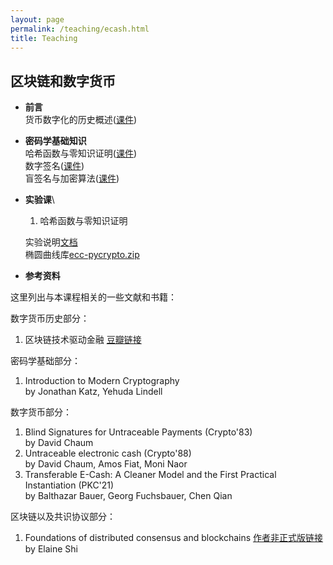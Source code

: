 ```yaml
---
layout: page
permalink: /teaching/ecash.html
title: Teaching
---
```


## 区块链和数字货币

- **前言** \
  货币数字化的历史概述([课件](/teachings/ecash-slides/ECash1-Intro.pdf))
- **密码学基础知识** \
  哈希函数与零知识证明([课件](/teachings/ecash-slides/ECash2-Crypto1.pdf))\
  数字签名([课件](/teachings/ecash-slides/ECash3-Crypto2.pdf))\
  盲签名与加密算法([课件](/teachings/ecash-slides/ECash4-Crypto3.pdf))


- **实验课**\
  1. 哈希函数与零知识证明
  
  实验说明[文档](/teachings/lab-files/ECash_Lab1.pdf)\
  椭圆曲线库[ecc-pycrypto.zip](/teachings/lab-files/ecc-pycrypto-master.zip)

- **参考资料**

这里列出与本课程相关的一些文献和书籍：

数字货币历史部分：
1. 区块链技术驱动金融 [豆瓣链接](https://book.douban.com/subject/26860970/)

密码学基础部分：
1. Introduction to Modern Cryptography\
  by Jonathan Katz, Yehuda Lindell

数字货币部分：
1. Blind Signatures for Untraceable Payments (Crypto'83)\
  by David Chaum
2. Untraceable electronic cash (Crypto'88)\
  by David Chaum, Amos Fiat, Moni Naor
3. Transferable E-Cash: A Cleaner Model and the First Practical Instantiation (PKC'21)\
  by Balthazar Bauer, Georg Fuchsbauer, Chen Qian

区块链以及共识协议部分：
1. Foundations of distributed consensus and blockchains [作者非正式版链接](http://elaineshi.com/docs/blockchain-book.pdf)\
  by Elaine Shi

<br>